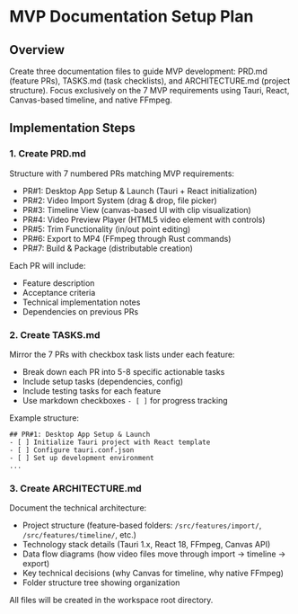<!-- c43b3a60-43c0-4f9a-b505-b8e0ee42f62a fc1ddec1-8050-4e2d-968b-6d3f9db499b4 -->
# MVP Documentation Setup Plan

## Overview

Create three documentation files to guide MVP development: PRD.md (feature PRs), TASKS.md (task checklists), and ARCHITECTURE.md (project structure). Focus exclusively on the 7 MVP requirements using Tauri, React, Canvas-based timeline, and native FFmpeg.

## Implementation Steps

### 1. Create PRD.md

Structure with 7 numbered PRs matching MVP requirements:

- PR#1: Desktop App Setup & Launch (Tauri + React initialization)
- PR#2: Video Import System (drag & drop, file picker)
- PR#3: Timeline View (canvas-based UI with clip visualization)
- PR#4: Video Preview Player (HTML5 video element with controls)
- PR#5: Trim Functionality (in/out point editing)
- PR#6: Export to MP4 (FFmpeg through Rust commands)
- PR#7: Build & Package (distributable creation)

Each PR will include:

- Feature description
- Acceptance criteria
- Technical implementation notes
- Dependencies on previous PRs

### 2. Create TASKS.md

Mirror the 7 PRs with checkbox task lists under each feature:

- Break down each PR into 5-8 specific actionable tasks
- Include setup tasks (dependencies, config)
- Include testing tasks for each feature
- Use markdown checkboxes `- [ ]` for progress tracking

Example structure:

```
## PR#1: Desktop App Setup & Launch
- [ ] Initialize Tauri project with React template
- [ ] Configure tauri.conf.json
- [ ] Set up development environment
...
```

### 3. Create ARCHITECTURE.md

Document the technical architecture:

- Project structure (feature-based folders: `/src/features/import/`, `/src/features/timeline/`, etc.)
- Technology stack details (Tauri 1.x, React 18, FFmpeg, Canvas API)
- Data flow diagrams (how video files move through import → timeline → export)
- Key technical decisions (why Canvas for timeline, why native FFmpeg)
- Folder structure tree showing organization

All files will be created in the workspace root directory.